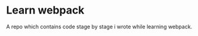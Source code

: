 Learn webpack
=============

A repo which contains code stage by stage i wrote while learning webpack.
